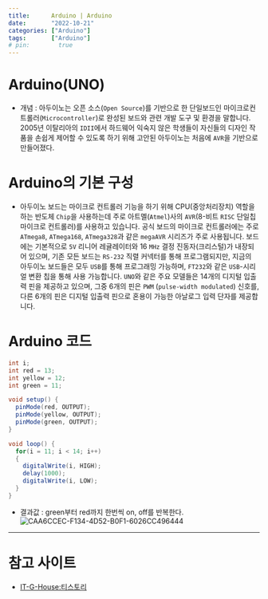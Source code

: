 ```yaml
---
title:      Arduino | Arduino
date:       "2022-10-21"
categories: ["Arduino"]
tags:       ["Arduino"]
# pin:        true
---
```


# Arduino(UNO)
- 개념 : 아두이노는 오픈 소스(```Open Source```)를 기반으로 한 단일보드인 마이크로컨트롤러(```Microcontroller```)로 완성된 보드와 관련 개발 도구 및 환경을 말합니다. 2005년 이탈리아의 ```IDII```에서 하드웨어 익숙지 않은 학생들이 자신들의 디자인 작품을 손쉽게 제어할 수 있도록 하기 위해 고안된 아두이노는 처음에 ```AVR```을 기반으로 만들어졌다.

# Arduino의 기본 구성
- 아두이노 보드는 마이크로 컨트롤러 기능을 하기 위해 CPU(중앙처리장치) 역할을 하는 반도체 ```Chip```을 사용하는데 주로 아트멜(```Atmel```)사의 ```AVR```(8-비트 ```RISC``` 단일칩 마이크로 컨트롤러)를 사용하고 있습니다. 공식 보드의 마이크로 컨트롤러에는 주로 ```ATmega8```, ```ATmega168```, ```ATmega328```과 같은 ```megaAVR``` 시리즈가 주로 사용됩니다. 보드에는 기본적으로 ```5V``` 리니어 레귤레이터와 16 ```MHz``` 결정 진동자(크리스털)가 내장되어 있으며, 기존 모든 보드는 ```RS-232``` 직렬 커넥터를 통해 프로그램되지만, 지금의 아두이노 보드들은 모두 ```USB```를 통해 프로그래밍 가능하며, ```FT232```와 같은 ```USB```-시리얼 변환 칩을 통해 사용 가능합니다. ```UNO```와 같은 주요 모델들은 14개의 디지털 입출력 핀을 제공하고 있으며, 그중 6개의 핀은 ```PWM``` (```pulse-width modulated```) 신호를, 다른 6개의 핀은 디지털 입출력 핀으로 혼용이 가능한 아날로그 입력 단자를 제공합니다.

# Arduino 코드
```c#
int i;
int red = 13;
int yellow = 12;
int green = 11;

void setup() {
  pinMode(red, OUTPUT);
  pinMode(yellow, OUTPUT);
  pinMode(green, OUTPUT);
}

void loop() {
  for(i = 11; i < 14; i++)
  {
    digitalWrite(i, HIGH);
    delay(1000);
    digitalWrite(i, LOW);
  }
}
```

- 결과값 : green부터 red까지 한번씩 on, off를 반복한다.
![CAA6CCEC-F134-4D52-B0F1-6026CC496444](https://user-images.githubusercontent.com/106725953/197095125-53489037-0e26-467c-a31a-edc4f0887865.jpeg)


---

# 참고 사이트
- [IT-G-House:티스토리](https://it-g-house.tistory.com/entry/아두이노Arduino가-뭐야-What-is-Arduino )